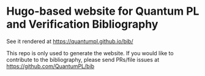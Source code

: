 # Hugo-based website for Quantum PL and Verification Bibliography

See it rendered at <https://quantumpl.github.io/bib/>

This repo is only used to generate the website. If you would like to contribute to the bibliography, please send PRs/file issues at <https://github.com/QuantumPL/bib>
